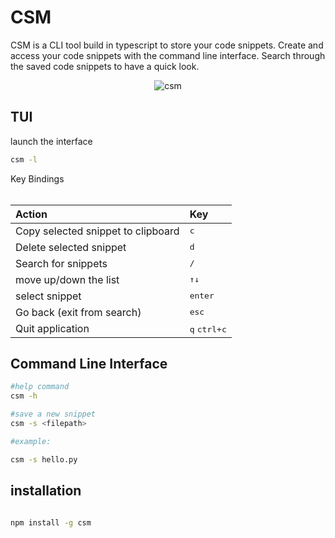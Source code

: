 # CSM

CSM is a CLI tool build in typescript to store your code snippets. Create and access your code snippets with the
command line interface. Search through the saved code snippets to have a quick look.

<div align="center">

![csm](https://github.com/Aman-zishan/CSM/assets/55238388/b08503f7-087b-47ae-9cc5-6d4d75350a05)

</div>

## TUI

launch the interface

```bash
csm -l
```

<div>

<summary>Key Bindings</summary>

<br />

| Action | Key |
| :--- | :--- |
| Copy selected snippet to clipboard | <kbd>c</kbd> |
| Delete selected snippet | <kbd>d</kbd> |
| Search for snippets | <kbd>/</kbd> |
| move up/down the list | <kbd>↑↓</kbd> |
| select snippet | <kbd>enter</kbd> |
| Go back (exit from search) | <kbd>esc</kbd> |
| Quit application | <kbd>q</kbd> <kbd>ctrl+c</kbd> |

</div>


## Command Line Interface

```bash
#help command
csm -h

#save a new snippet
csm -s <filepath>

#example:

csm -s hello.py
```

## installation

```bash

npm install -g csm
```




